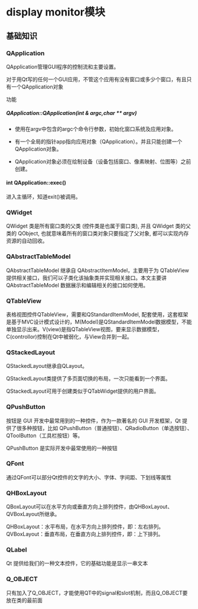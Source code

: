 # display monitor模块

## 基础知识

### QApplication

QApplication管理GUI程序的控制流和主要设置。

对于用Qt写的任何一个GUI应用，不管这个应用有没有窗口或多少个窗口，有且只有一个QApplication对象

功能

##### QApplication::QApplication(int & *argc*,char ** *argv*)

-  使用在argv中包含的argc个命令行参数，初始化窗口系统及应用对象。

- 有一个全局的指针app指向应用对象（QApplication）。并且只能创建一个QApplication对象。

- QApplication对象必须在绘制设备（设备包括窗口、像素映射、位图等）之前创建。

#### int QApplication::exec()

  进入主循环，知道exit()被调用。

### QWidget

QWidget 类是所有窗口类的父类 (控件类是也属于窗口类), 并且 QWidget 类的父类的 QObject, 也就意味着所有的窗口类对象只要指定了父对象, 都可以实现内存资源的自动回收。

### QAbstractTableModel 

QAbstractTableModel 继承自 QAbstractItemModel，主要用于为 QTableView 提供相关接口，我们可以子类化该抽象类并实现相关接口。本文主要讲 QAbstractTableModel 数据展示和编辑相关的接口如何使用。

### QTableView

 表格视图控件QTableView，需要和QStandardItemModel, 配套使用，这套框架是基于MVC设计模式设计的，M(Model)是QStandardItemModel数据模型，不能单独显示出来。V(view)是指QTableView视图，要来显示数据模型，C(controllor)控制在Qt中被弱化，与View合并到一起。

### QStackedLayout

QStackedLayout继承自QLayout。

QStackedLayout类提供了多页面切换的布局，一次只能看到一个界面。

QStackedLayout可用于创建类似于QTabWidget提供的用户界面。

### QPushButton

按钮是 GUI 开发中最常用到的一种控件，作为一款著名的 GUI 开发框架，Qt 提供了很多种按钮，比如 QPushButton（普通按钮）、QRadioButton（单选按钮）、QToolButton（工具栏按钮）等。

QPushButton 是实际开发中最常使用的一种按钮

### QFont

通过QFont可以部分Qt控件的文字的大小、字体、字间距、下划线等属性

### QHBoxLayout

QBoxLayout可以在水平方向或垂直方向上排列控件，由QHBoxLayout、QVBoxLayout所继承。

QHBoxLayout：水平布局，在水平方向上排列控件，即：左右排列。
QVBoxLayout：垂直布局，在垂直方向上排列控件，即：上下排列。

### QLabel

Qt 提供给我们的一种文本控件，它的基础功能是显示一串文本

### Q_OBJECT

只有加入了Q_OBJECT，才能使用QT中的signal和slot机制，而且Q_OBJECT要放在类的最前面